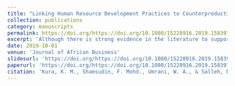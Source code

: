 ```yaml
---
title: "Linking Human Resource Development Practices to Counterproductive Work Behaviour: Does Employee Engagement Matter"
collection: publications
category: manuscripts
permalink: https://doi.org/https://doi.org/10.1080/15228916.2019.1583974
excerpt: 'Although there is strong evidence in the literature to support the relationship between human resource development (HRD) practices and counterproductive work behavior (CWB), little is known about the psychological processes underlying this relationship. The present study examined whether employee engagement mediates the relationship between HRD practices and CWB. Participants were 271 employees enroled in a part-time Master of Business Administration (MBA) program at a large public university in Nigeria. After controlling for demographic characteristics, results showed that HRD practices were negatively related to CWB. The results also indicated that employee engagement plays a role in mediating the relationship between HRD practices and CWB.'
date: 2019-10-01
venue: 'Journal of African Business'
slidesurl: 'https://doi.org/https://doi.org/10.1080/15228916.2019.1583974'
paperurl: 'https://doi.org/https://doi.org/10.1080/15228916.2019.1583974'
citation: 'Kura, K. M., Shamsudin, F. Mohd., Umrani, W. A., & Salleh, N. M. (2019). Linking Human Resource Development Practices to Counterproductive Work Behaviour: Does Employee Engagement Matter. Journal of African Business, 20(4), 472–488. https://doi.org/10.1080/15228916.2019.1583974'
---
```


